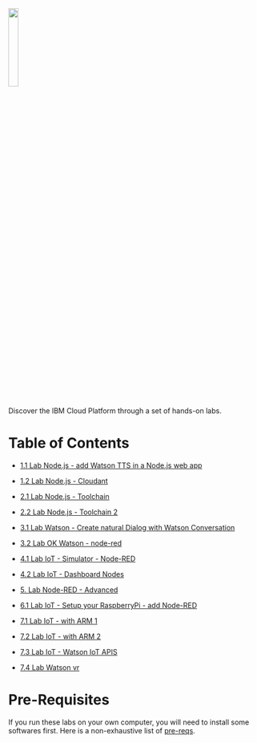 <img src="./images/bluemix-logo.png" width="20%"/>

Discover the IBM Cloud Platform through a set of hands-on labs.

# Table of Contents

+ [1.1 Lab Node.js - add Watson TTS in a Node.js web app](./labs/1.1%20Lab%20Node.js%20-%20add%20Watson%20TTS%20in%20a%20Node.js%20web%20app)

+ [1.2 Lab Node.js - Cloudant](./labs/1.2%20Lab%20Node.js%20-%20Cloudant)

+ [2.1 Lab Node.js - Toolchain](./labs/2.1%20Lab%20Node.js%20-%20Toolchain)

+ [2.2 Lab Node.js - Toolchain 2](./labs/2.2%20Lab%20Node.js%20-%20Toolchain%202)

+ [3.1 Lab Watson - Create natural Dialog with Watson Conversation](./labs/3.1%20Lab%20Watson%20-%20Create%20natural%20Dialog%20with%20Watson%20Conversation)

+ [3.2 Lab OK Watson - node-red](./labs/3.2%20Lab%20OK%20Watson%20-%20node-red)

+ [4.1 Lab IoT - Simulator - Node-RED](./labs/4.1%20Lab%20IoT%20-%20Simulator%20-%20Node-RED)

+ [4.2 Lab IoT - Dashboard Nodes](./labs/4.2%20Lab%20IoT%20-%20Dashboard%20Nodes)

+ [5. Lab Node-RED - Advanced](./labs/5.%20Lab%20Node-RED%20-%20Advanced)

+ [6.1 Lab IoT - Setup your RaspberryPi - add Node-RED](./labs/6.1%20Lab%20IoT%20-%20Setup%20your%20RaspberryPi%20-%20add%20Node-RED)

+ [7.1 Lab IoT - with ARM 1](./labs/7.1%20Lab%20IoT%20-%20with%20ARM%201)

+ [7.2 Lab IoT - with ARM 2](./labs/7.2%20Lab%20IoT%20-%20with%20ARM%202)

+ [7.3 Lab IoT - Watson IoT APIS](./labs/7.3%20Lab%20IoT%20-%20Watson%20IoT%20APIs)

+ [7.4 Lab Watson vr](./labs/7.4%20Lab%20Watson%20vr)


# Pre-Requisites

If you run these labs on your own computer, you will need to install some softwares first. Here is a non-exhaustive list of [pre-reqs](./prereqs).